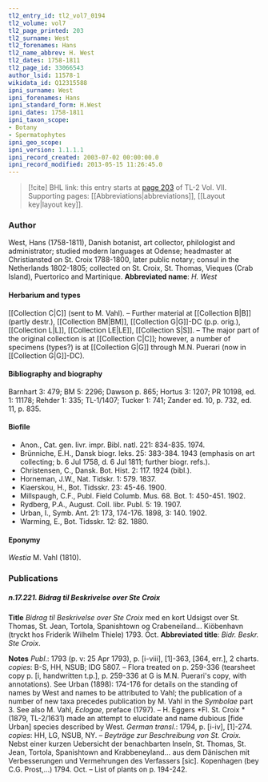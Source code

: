 ```yaml
---
tl2_entry_id: tl2_vol7_0194
tl2_volume: vol7
tl2_page_printed: 203
tl2_surname: West
tl2_forenames: Hans
tl2_name_abbrev: H. West
tl2_dates: 1758-1811
tl2_page_id: 33066543
author_lsid: 11578-1
wikidata_id: Q12315588
ipni_surname: West
ipni_forenames: Hans
ipni_standard_form: H.West
ipni_dates: 1758-1811
ipni_taxon_scope: 
- Botany
- Spermatophytes
ipni_geo_scope: 
ipni_version: 1.1.1.1
ipni_record_created: 2003-07-02 00:00:00.0
ipni_record_modified: 2013-05-15 11:26:45.0
---
```



> [!cite] BHL link: this entry starts at [page 203](https://www.biodiversitylibrary.org/page/33066543) of TL-2 Vol. VII.
> Supporting pages: [[Abbreviations|abbreviations]], [[Layout key|layout key]].

### Author

West, Hans (1758-1811), Danish botanist, art collector, philologist and administrator; studied modern languages at Odense; headmaster at Christiansted on St. Croix 1788-1800, later public notary; consul in the Netherlands 1802-1805; collected on St. Croix, St. Thomas, Vieques (Crab Island), Puertorico and Martinique. 
**Abbreviated name**: *H. West*

#### Herbarium and types

[[Collection C|C]] (sent to M. Vahl). – Further material at [[Collection B|B]] (partly destr.), [[Collection BM|BM]], [[Collection G|G]]-DC (p.p. orig.), [[Collection L|L]], [[Collection LE|LE]], [[Collection S|S]]. – The major part of the original collection is at [[Collection C|C]]; however, a number of specimens (types?) is at [[Collection G|G]] through M.N. Puerari (now in [[Collection G|G]]-DC).

#### Bibliography and biography

Barnhart 3: 479; BM 5: 2296; Dawson p. 865; Hortus 3: 1207; PR 10198, ed. 1: 11178; Rehder 1: 335; TL-1/1407; Tucker 1: 741; Zander ed. 10, p. 732, ed. 11, p. 835.

#### Biofile

- Anon., Cat. gen. livr. impr. Bibl. natl. 221: 834-835. 1974.
- Brünniche, E.H., Dansk biogr. leks. 25: 383-384. 1943 (emphasis on art collecting; b. 6 Jul 1758, d. 6 Jul 1811; further biogr. refs.).
- Christensen, C., Dansk. Bot. Hist. 2: 117. 1924 (bibl.).
- Horneman, J.W., Nat. Tidskr. 1: 579. 1837.
- Kiaerskou, H., Bot. Tidsskr. 23: 45-46. 1900.
- Millspaugh, C.F., Publ. Field Columb. Mus. 68. Bot. 1: 450-451. 1902.
- Rydberg, P.A., August. Coll. libr. Publ. 5: 19. 1907.
- Urban, I., Symb. Ant. 21: 173, 174-176. 1898, 3: 140. 1902.
- Warming, E., Bot. Tidsskr. 12: 82. 1880.

#### Eponymy

*Westia* M. Vahl (1810).

### Publications

##### n.17.221. Bidrag til Beskrivelse over Ste Croix

**Title**
*Bidrag til Beskrivelse over Ste Croix* med en kort Udsigst over St. Thomas, St. Jean, Tortola, Spanishtown og Crabeneiland... Kiöbenhavn (tryckt hos Friderik Wilhelm Thiele) 1793. Oct.
**Abbreviated title**: *Bidr. Beskr. Ste Croix*.

**Notes**
*Publ*.: 1793 (p. v: 25 Apr 1793), p. \[i-viii\], \[1\]-363, \[364, err.\], 2 charts. *copies*: B-S, HH, NSUB; IDG 5807. – Flora treated on p. 259-336 (tearsheet copy p. \[i, handwritten t.p.\], p. 259-336 at G is M.N. Puerari's copy, with annotations). See Urban (1898): 174-176 for details on the standing of names by West and names to be attributed to Vahl; the publication of a number of new taxa precedes publication by M. Vahl in the *Symbolae* part 3. See also M. Vahl, *Eclogae*, preface (1797). – H. Eggers *Fl. St. Croix *(1879, TL-2/1631) made an attempt to elucidate and name dubious \[fide Urban\] species described by West.
*German transl*.: 1794, p. \[i-iv\], \[1\]-274. *copies*: HH, LG, NSUB, NY. – *Beyträge zur Beschreibung von St. Croix.* Nebst einer kurzen Uebersicht der benachbarten Inseln, St. Thomas, St. Jean, Tortola, Spanishtown and Krabbeneyland... aus dem Dänischen mit Verbesserungen und Vermehrungen des Verfassers \[sic\]. Kopenhagen (bey C.G. Prost,...) 1794. Oct. – List of plants on p. 194-242.

